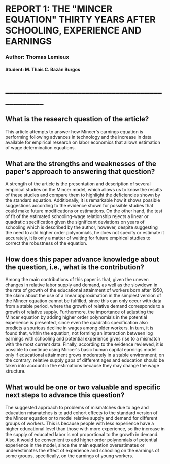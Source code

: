 # REPORT 1: THE "MINCER EQUATION" THIRTY YEARS AFTER SCHOOLING, EXPERIENCE AND EARNINGS
### Author: Thomas Lemieux

#### Student: M. Thais C. Bazán Burgos
# ______________________________________________

## What is the research question of the article?
This article attempts to answer how Mincer's earnings equation is performing following advances in technology and the increase in data available for empirical research on labor economics that allows estimation of wage determination equations.

## What are the strengths and weaknesses of the paper's approach to answering that question?
A strength of the article is the presentation and description of several empirical studies on the Mincer model, which allows us to know the results of these studies and compare them to highlight the deficiencies shown by the standard equation. Additionally, it is remarkable how it shows possible suggestions according to the evidence shown for possible studies that could make future modifications or estimations. On the other hand, the test of fit of the estimated schooling-wage relationship rejects a linear or quadratic specification given the significant deviations on years of schooling which is described by the author, however, despite suggesting the need to add higher order polynomials, he does not specify or estimate it accurately, it is only a matter of waiting for future empirical studies to correct the robustness of the equation. 

## How does this paper advance knowledge about the question, i.e., what is the contribution?
Among the main contributions of this paper is that, given the uneven changes in relative labor supply and demand, as well as the slowdown in the rate of growth of the educational attainment of workers born after 1950, the claim about the use of a linear approximation in the simplest version of the Mincer equation cannot be fulfilled, since this can only occur with data from a stable period, where the growth of relative demand corresponds to a growth of relative supply. Furthermore, the importance of adjusting the Mincer equation by adding higher order polynomials in the potential experience is presented, since even the quadratic specification also predicts a spurious decline in wages among older workers. In turn, it is found that, within the equation, not forming an interaction between log earnings with schooling and potential experience gives rise to a mismatch with the most current data. Finally, according to the evidence reviewed, it is possible to continue using Mincer's basic human capital earnings model only if educational attainment grows moderately in a stable environment; on the contrary, relative supply gaps of different ages and education should be taken into account in the estimations because they may change the wage structure.

## What would be one or two valuable and specific next steps to advance this question?
The suggested approach to problems of mismatches due to age and education mismatches is to add cohort effects to the standard version of the Mincer equation or to model relative supply and demand for different groups of workers. This is because people with less experience have a higher educational level than those with more experience, so the increase in the supply of educated labor is not proportional to the growth in demand. Also, it would be convenient to add higher order polynomials of potential experience in the model, since the main equation overestimates or underestimates the effect of experience and schooling on the earnings of some groups, specifically, on the earnings of young workers.
